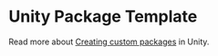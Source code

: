 # Unity Package Template

Read more about [Creating custom packages](https://docs.unity3d.com/Manual/CustomPackages.html) in Unity.
